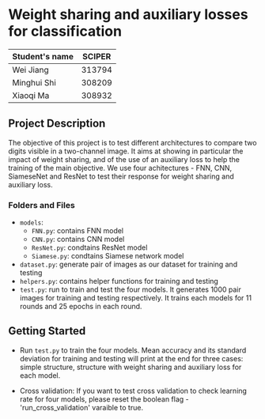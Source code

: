 # Weight sharing and auxiliary losses for classification
| Student's name | SCIPER |
| -------------- | ------ |
| Wei Jiang | 313794  |
| Minghui Shi | 308209 |
| Xiaoqi Ma | 308932  |

## Project Description
The objective of this project is to test different architectures to compare two digits visible in a two-channel image. It aims at showing in particular the impact of weight sharing, and of the use of an auxiliary loss to help the training of the main objective. We use four achitectures - FNN, CNN, SiameseNet and ResNet to test their response for weight sharing and auxiliary loss.


### Folders and Files
- `models`:
  - `FNN.py`: contains FNN model
  - `CNN.py`: contains CNN model
  - `ResNet.py`: condtains ResNet model
  - `Siamese.py`: condtains Siamese network model
- `dataset.py`: generate pair of images as our dataset for training and testing
- `helpers.py`: contains helper functions for training and testing
- `test.py`: run to train and test the four models. It generates 1000 pair images for training and testing respectively. It trains each models for 11 rounds and 25 epochs in each round.  


  
## Getting Started
- Run `test.py` to train the four models. Mean accuracy and its standard deviation for training and testing will print at the end for three cases: simple structure, structure with weight sharing and auxiliary loss for each model.

- Cross validation: If you want to test cross validation to check learning rate for four models, please reset the boolean flag - 'run_cross_validation' varaible to true. 
